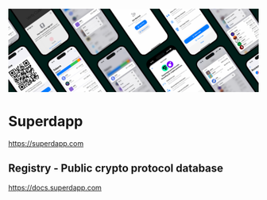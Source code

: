 ![](https://github.com/superdapp-com/.github/blob/main/.github/img/header@2x.png?raw=true)

# Superdapp

https://superdapp.com

## Registry - Public crypto protocol database

https://docs.superdapp.com
